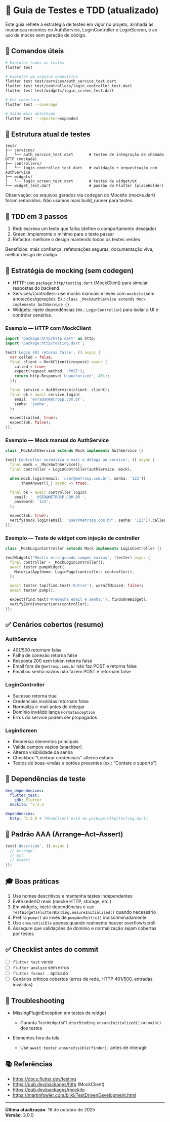 # 🧪 Guia de Testes e TDD (atualizado)

Este guia reflete a estratégia de testes em vigor no projeto, alinhada às mudanças recentes no AuthService, LoginController e LoginScreen, e ao uso de mocks sem geração de código.

## 🚀 Comandos úteis

```bash
# Executar todos os testes
flutter test

# Executar um arquivo específico
flutter test test/services/auth_service_test.dart
flutter test test/controllers/login_controller_test.dart
flutter test test/widgets/login_screen_test.dart

# Ver cobertura
flutter test --coverage

# Saída mais detalhada
flutter test --reporter=expanded
```

## 📁 Estrutura atual de testes

```
test/
├── services/
│   └── auth_service_test.dart       # testes de integração de chamada HTTP (mockada)
├── controllers/
│   └── login_controller_test.dart   # validação + orquestração com AuthService
├── widgets/
│   └── login_screen_test.dart       # testes de widget/UX
└── widget_test.dart                 # padrão do Flutter (placeholder)
```

Observação: os arquivos gerados via codegen do Mockito (mocks.dart) foram removidos. Não usamos mais build_runner para testes.

## 🎯 TDD em 3 passos

1. Red: escreva um teste que falha (define o comportamento desejado)
2. Green: implemente o mínimo para o teste passar
3. Refactor: melhore o design mantendo todos os testes verdes

Benefícios: mais confiança, refatorações seguras, documentação viva, melhor design de código.

## 🧰 Estratégia de mocking (sem codegen)

- HTTP: use `package:http/testing.dart` (MockClient) para simular respostas do backend.
- Services/Controllers: use mocks manuais e leves com `mockito` (sem anotações/geração). Ex.: `class _MockAuthService extends Mock implements AuthService {}`.
- Widgets: injete dependências (ex.: `LoginController`) para isolar a UI e controlar cenários.

### Exemplo — HTTP com MockClient

```dart
import 'package:http/http.dart' as http;
import 'package:http/testing.dart';

test('Login 401 retorna false', () async {
  var called = false;
  final client = MockClient((request) async {
    called = true;
    expect(request.method, 'POST');
    return http.Response('Unauthorized', 401);
  });

  final service = AuthService(client: client);
  final ok = await service.login(
    email: 'errado@metrosp.com.br',
    senha: 'senha',
  );

  expect(called, true);
  expect(ok, false);
});
```

### Exemplo — Mock manual do AuthService

```dart
class _MockAuthService extends Mock implements AuthService {}

test('Controller normaliza e-mail e delega ao service', () async {
  final mock = _MockAuthService();
  final controller = LoginController(authService: mock);

  when(mock.login(email: 'user@metrosp.com.br', senha: '123'))
      .thenAnswer((_) async => true);

  final ok = await controller.login(
    email: '  USER@METROSP.COM.BR ',
    password: '123',
  );

  expect(ok, true);
  verify(mock.login(email: 'user@metrosp.com.br', senha: '123')).called(1);
});
```

### Exemplo — Teste de widget com injeção de controller

```dart
class _MockLoginController extends Mock implements LoginController {}

testWidgets('Mostra erro quando campos vazios', (tester) async {
  final controller = _MockLoginController();
  await tester.pumpWidget(
    MaterialApp(home: LoginPage(controller: controller)),
  );

  await tester.tap(find.text('Entrar'), warnIfMissed: false);
  await tester.pump();

  expect(find.text('Preencha email e senha.'), findsOneWidget);
  verifyZeroInteractions(controller);
});
```

## ✅ Cenários cobertos (resumo)

### AuthService

- 401/500 retornam false
- Falha de conexão retorna false
- Resposta 200 sem token retorna false
- Email fora de `@metrosp.com.br` não faz POST e retorna false
- Email ou senha vazios não fazem POST e retornam false

### LoginController

- Sucesso retorna true
- Credenciais inválidas retornam false
- Normaliza e-mail antes de delegar
- Domínio inválido lança `FormatException`
- Erros do service podem ser propagados

### LoginScreen

- Renderiza elementos principais
- Valida campos vazios (snackbar)
- Alterna visibilidade da senha
- Checkbox "Lembrar credenciais" alterna estado
- Textos de boas-vindas e botões presentes (ex.: "Contate o suporte")

## 🔧 Dependências de teste

```yaml
dev_dependencies:
  flutter_test:
    sdk: flutter
  mockito: ^5.4.4

dependencies:
  http: ^1.2.0 # (MockClient está em package:http/testing.dart)
```

## 📝 Padrão AAA (Arrange–Act–Assert)

```dart
test('descrição', () async {
  // Arrange
  // Act
  // Assert
});
```

## 🎓 Boas práticas

1. Use nomes descritivos e mantenha testes independentes
2. Evite rede/IO reais (mocke HTTP, storage, etc.)
3. Em widgets, injete dependências e use `TestWidgetsFlutterBinding.ensureInitialized()` quando necessário
4. Prefira `pump()` ao invés de `pumpAndSettle()` indiscriminadamente
5. Use `ensureVisible` apenas quando realmente houver overflow/scroll
6. Assegure que validações de domínio e normalização sejam cobertas por testes

## ✅ Checklist antes do commit

- [ ] `flutter test` verde
- [ ] `flutter analyze` sem erros
- [ ] `flutter format .` aplicado
- [ ] Cenários críticos cobertos (erros de rede, HTTP 401/500, entradas inválidas)

## 🐛 Troubleshooting

- MissingPluginException em testes de widget

  - Garanta `TestWidgetsFlutterBinding.ensureInitialized()` no `main()` dos testes

- Elementos fora da tela
  - Use `await tester.ensureVisible(finder);` antes de interagir

## 📚 Referências

- https://docs.flutter.dev/testing
- https://pub.dev/packages/http (MockClient)
- https://pub.dev/packages/mockito
- https://martinfowler.com/bliki/TestDrivenDevelopment.html

---

**Última atualização**: 16 de outubro de 2025  
**Versão**: 2.0.0
